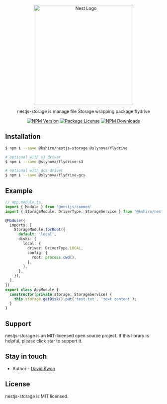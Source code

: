 <p align="center">
  <a href="http://nestjs.com/" target="blank"><img src="https://nestjs.com/img/logo_text.svg" width="320" alt="Nest Logo" /></a>
</p>

<p align="center">
    nestjs-storage is manage file Storage wrapping package flydrive
</p>
<p align="center">
    <a href="https://www.npmjs.com/org/kshiro/nestjs-storage"><img src="https://img.shields.io/npm/v/@kshiro/nestjs-storage.svg" alt="NPM Version" /></a>
    <a href="https://www.npmjs.com/org/kshiro/nestjs-storage"><img src="https://img.shields.io/npm/l/@kshiro/nestjs-storage.svg" alt="Package License" /></a>
    <a href="https://www.npmjs.com/org/kshiro/nestjs-storage"><img src="https://img.shields.io/npm/dm/@kshiro/nestjs-storage.svg" alt="NPM Downloads" /></a>
</p>

## Installation

```bash
$ npm i --save @kshiro/nestjs-storage @slynova/flydrive

# optional with s3 driver
$ npm i --save @slynova/flydrive-s3

# optional with gcs driver
$ npm i --save @slynova/flydrive-gcs
```

## Example

```typescript
// app.module.ts
import { Module } from '@nestjs/common'
import { StorageModule, DriverType, StorageService } from '@kshiro/nestjs-storage';

@Module({
  imports: [
    StorageModule.forRoot({
      default: 'local',
      disks: {
        local: {
          driver: DriverType.LOCAL,
          config: {
            root: process.cwd(),
          },
        },
      },
    }),
  ],
})
export class AppModule {
  constructor(private storage: StorageService) {
    this.storage.getDisk().put('test.txt', 'text content');
  }
}
```

## Support

nestjs-storage is an MIT-licensed open source project. If this library is helpful, please click star to support it.

## Stay in touch

- Author - [David Kwon](https://github.com/tienne)

## License

nestjs-storage is MIT licensed.
